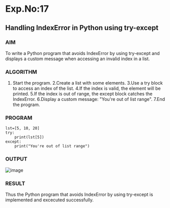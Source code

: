# Exp.No:17  
## Handling IndexError in Python using try-except


### AIM  

To write a Python program that avoids IndexError by using try-except and displays a custom message when accessing an invalid index in a list.

### ALGORITHM

1. Start the program.
2.Create a list with some elements.
3.Use a try block to access an index of the list.
4.If the index is valid, the element will be printed.
5.If the index is out of range, the except block catches the IndexError.
6.Display a custom message: "You're out of list range".
7.End the program.

### PROGRAM

```
lst=[5, 10, 20]
try:
    print(lst[5])
except:
    print("You're out of list range")

```

### OUTPUT
![image](https://github.com/user-attachments/assets/b6c70cfc-a38d-4767-bf56-3b51313a53ba)


### RESULT
Thus the Python program that avoids IndexError by using try-except is implemented and excecuted successfully.

